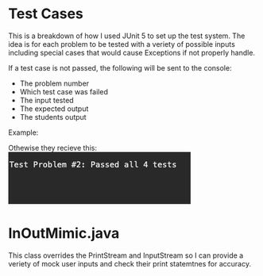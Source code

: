 # Test Cases

This is a breakdown of how I used JUnit 5 to set up the test system.  The idea is for each problem to be tested with a veriety of possible inputs including special cases that would cause Exceptions if not properly handle.

If a test case is not passed, the following will be sent to the console:
- The problem number
- Which test case was failed
- The input tested
- The expected output
- The students output

Example:
![]()

Othewise they recieve this:
![](https://github.com/rshunter05/Unit03_While_Loops_Key/blob/master/Screen%20Shot%202023-01-06%20at%209.54.35%20AM.png)


# InOutMimic.java

This class overrides the PrintStream and InputStream so I can provide a veriety of mock user inputs and check their print statemtnes for accuracy.
